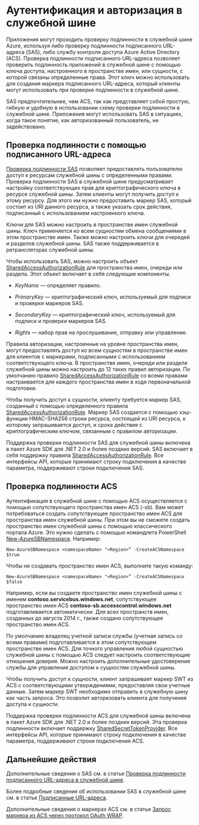 <properties 
   pageTitle="Проверка подлинности и авторизация в служебной шин | Microsoft Azure"
   description="Общие сведения о проверке подлинности подписанного URL-адреса (SAS)."
   services="service-bus"
   documentationCenter="na"
   authors="sethmanheim"
   manager="timlt"
   editor="tysonn" />
<tags 
   ms.service="service-bus"
   ms.devlang="na"
   ms.topic="article"
   ms.tgt_pltfrm="na"
   ms.workload="na"
   ms.date="12/09/2015"
   ms.author="sethm" />

# Аутентификация и авторизация в служебной шине

Приложения могут проходить проверку подлинности в служебной шине Azure, используя либо проверку подлинности подписанного URL-адреса (SAS), либо службу контроля доступа Azure Active Directory (ACS). Проверка подлинности подписанного URL-адреса позволяет проверить подлинность приложений в служебной шине с помощью ключа доступа, настроенного в пространстве имен, или сущности, с которой связаны определенные права. Этот ключ можно использовать для создания маркера подписанного URL-адреса, который клиенты могут использовать при проверке подлинности в служебной шине.

SAS предпочтительнее, чем ACS, так как представляет собой простую, гибкую и удобную в использовании схему проверки подлинности в служебной шине. Приложения могут использовать SAS в ситуациях, когда такое понятие, как авторизованный пользователь, не задействовано.

## Проверка подлинности с помощью подписанного URL-адреса

[Проверка подлинности SAS](service-bus-sas-overview.md) позволяет предоставлять пользователю доступ к ресурсам служебной шины с определенными правами. Проверка подлинности SAS в служебной шине предусматривает настройку соответствующих прав для криптографического ключа в ресурсе служебной шины. Затем клиенты могут получить доступ к этому ресурсу. Для этого им нужно предоставить маркер SAS, который состоит из URI данного ресурса, а также указать срок действия, подписанный с использованием настроенного ключа.

Ключи для SAS можно настроить в пространстве имен служебной шины. Ключ применяется ко всем сущностям обмена сообщениями в этом пространстве имен. Также можно настроить ключи для очередей и разделов служебной шины. SAS также поддерживается в ретрансляторах служебной шины.

Чтобы использовать SAS, можно настроить объект [SharedAccessAuthorizationRule](https://msdn.microsoft.com/library/azure/microsoft.servicebus.messaging.sharedaccessauthorizationrule.aspx) для пространства имен, очереди или раздела. Этот объект включает в себя следующие компоненты.

- *KeyName* — определяет правило.

- *PrimaryKey* — криптографический ключ, используемый для подписи и проверки маркеров SAS.

- *SecondaryKey* — криптографический ключ, используемый для подписи и проверки маркеров SAS.

- *Rights* — набор прав на прослушивание, отправку или управление.

Правила авторизации, настроенные на уровне пространства имен, могут предоставлять доступ ко всем сущностям в пространстве имен для клиентов с маркерами, подписанными с использованием соответствующего ключа. В пространстве имен, очереди или разделе служебной шины можно настроить до 12 таких правил авторизации. По умолчанию правило [SharedAccessAuthorizationRule](https://msdn.microsoft.com/library/azure/microsoft.servicebus.messaging.sharedaccessauthorizationrule.aspx) со всеми правами настраивается для каждого пространства имен в ходе первоначальной подготовки.

Чтобы получить доступ к сущности, клиенту требуется маркер SAS, созданный с помощью определенного правила [SharedAccessAuthorizationRule](https://msdn.microsoft.com/library/azure/microsoft.servicebus.messaging.sharedaccessauthorizationrule.aspx). Маркер SAS создается с помощью хэш-функции HMAC-SHA256 строки ресурса, состоящей из URI ресурса, к которому запрашивается доступ, и срока действия с криптографическим ключом, связанным с правилом авторизации.

Поддержка проверки подлинности SAS для служебной шины включена в пакет Azure SDK для .NET 2.0 и более поздних версий. SAS включает в себя поддержку правила [SharedAccessAuthorizationRule](https://msdn.microsoft.com/library/azure/microsoft.servicebus.messaging.sharedaccessauthorizationrule.aspx). Все интерфейсы API, которые принимают строку подключения в качестве параметра, поддерживают строки подключения SAS.

## Проверка подлинности ACS

Аутентификация в служебной шине с помощью ACS осуществляется с помощью сопутствующего пространства имен ACS (-sb). Вам может потребоваться создать сопутствующее пространство имен ACS для пространства имен служебной шины. При этом вы не сможете создать пространство имен служебной шины с помощью классического портала Azure. Это нужно сделать с помощью командлета PowerShell [New-AzureSBNamespace](https://msdn.microsoft.com/library/azure/dn495165.aspx). Например:

```
New-AzureSBNamespace <namespaceName> "<Region>” -CreateACSNamespace $true
```

Чтобы не создавать пространство имен ACS, выполните такую команду:

```
New-AzureSBNamespace <namespaceName> "<Region>” -CreateACSNamespace $false
```

Например, если вы создаете пространство имен служебной шины с именем **contoso.servicebus.windows.net**, сопутствующее пространство имен ACS **contoso-sb.accesscontrol.windows.net** подготавливается автоматически. Для всех пространств имен, созданных до августа 2014 г., также создано сопутствующее пространство имен ACS.

По умолчанию владелец учетной записи службы (учетная запись со всеми правами) подготавливается в этом сопутствующем пространстве имен ACS. Для точного управления любой сущностью служебной шины с помощью ACS следует настроить соответствующие отношения доверия. Можно настроить дополнительные удостоверения службы для управления доступом к сущностям служебной шины.

Чтобы получить доступ к сущности, клиент запрашивает маркер SWT из ACS с соответствующими утверждениями, предоставляя свои учетные данные. Затем маркер SWT необходимо отправить в служебную шину как часть запроса. Это позволит авторизовать клиента для получения доступа к сущности.

Поддержка проверки подлинности ACS для служебной шины включена в пакет Azure SDK для .NET 2.0 и более поздних версий. Эта проверка подлинности включает поддержку [SharedSecretTokenProvider](https://msdn.microsoft.com/library/azure/microsoft.servicebus.sharedsecrettokenprovider.aspx). Все интерфейсы API, которые принимают строку подключения в качестве параметра, поддерживают строки подключения ACS.

## Дальнейшие действия

Дополнительные сведения о SAS см. в статье [Проверка подлинности подписанного URL-адреса в служебной шине](service-bus-shared-access-signature-authentication.md).

Более подробные сведения об использовании SAS в служебной шине см. в статье [Подписанные URL-адреса](service-bus-sas-overview.md).

Дополнительные сведения о маркерах ACS см. в статье [Запрос маркера из ACS через протокол OAuth WRAP](https://msdn.microsoft.com/library/hh674475.aspx).

<!---HONumber=AcomDC_1217_2015-->